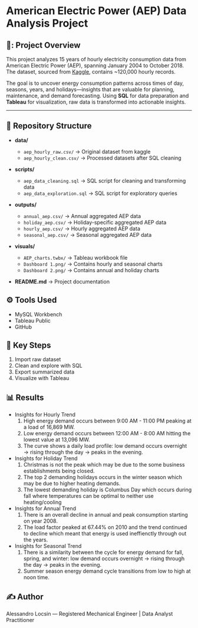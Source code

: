 # American Electric Power (AEP) Data Analysis Project

## 📌: Project Overview
This project analyzes 15 years of hourly electricity consumption data from American Electric Power (AEP), spanning January 2004 to October 2018. The dataset, sourced from [Kaggle](https://www.kaggle.com/datasets/robikscube/hourly-energy-consumption/data), contains ~120,000 hourly records.

The goal is to uncover energy consumption patterns across times of day, seasons, years, and holidays—insights that are valuable for planning, maintenance, and demand forecasting. Using **SQL** for data preparation and **Tableau** for visualization, raw data is transformed into actionable insights.

---

## 📁 Repository Structure

- **data/**
  - `aep_hourly_raw.csv/` → Original dataset from kaggle
  - `aep_hourly_clean.csv/` → Processed datasets after SQL cleaning

- **scripts/**
  - `aep_data_cleaning.sql` → SQL script for cleaning and transforming data  
  - `aep_data_exploration.sql` → SQL script for exploratory queries  

- **outputs/**
  - `annual_aep.csv/` → Annual aggregated AEP data
  - `holiday_aep.csv/` → Holiday-specific aggregated AEP data
  - `hourly_aep.csv/` → Hourly aggregated AEP data
  - `seasonal_aep.csv/` → Seasonal aggregated AEP data

- **visuals/**
  - `AEP_charts.twbx/` → Tableau workbook file
  - `Dashboard 1.png/` → Contains hourly and seasonal charts
  - `Dashboard 2.png/` → Contains annual and holiday charts

- **README.md** → Project documentation

## ⚙️ Tools Used
- MySQL Workbench
- Tableau Public
- GitHub

## 🔑 Key Steps
1. Import raw dataset
2. Clean and explore with SQL
3. Export summarized data
4. Visualize with Tableau

## 📊 Results
- Insights for Hourly Trend
    1. High energy demand occurs between 9:00 AM - 11:00 PM peaking at a load of 16,869 MW.
    2. Low energy demand occurs between 12:00 AM - 8:00 AM hitting the lowest value at 13,096 MW.
    3. The curve shows a daily load profile: low demand occurs overnight → rising through the day → peaks in the evening.
- Insights for Holiday Trend
    1. Christmas is not the peak which may be due to the some business establishments being closed.
    2. The top 2 demanding holidays occurs in the winter season which may be due to higher heating demands.
    3. The lowest demanding holiday is Columbus Day which occurs during fall where temperatures can be optimal to neither use heating/cooling
- Insights for Annual Trend
    1. There is an overall decline in annual and peak consumption starting on year 2008.
    2. The load factor peaked at  67.44% on 2010 and the trend continued to decline which meant that energy is used ineffienctly through out the years.
- Insights for Seasonal Trend
    1. There is a similarity between the cycle for energy demand for fall, spring, and winter: low demand occurs overnight → rising through the day → peaks in the evening.
    2.  Summer season energy demand cycle transitions from low to high at noon time.
       
## ✍️ Author
Alessandro Locsin — Registered Mechanical Engineer | Data Analyst Practitioner


